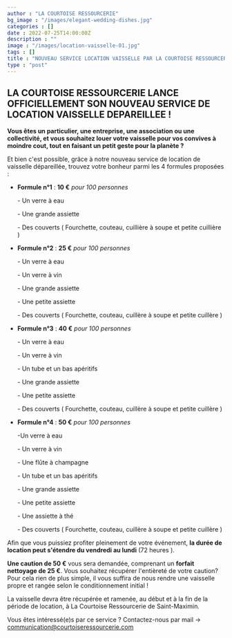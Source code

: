 ```yaml
---
author : "LA COURTOISE RESSOURCERIE"
bg_image : "/images/elegant-wedding-dishes.jpg"
categories : []
date : 2022-07-25T14:00:00Z
description : ""
image : "/images/location-vaisselle-01.jpg"
tags : []
title : "NOUVEAU SERVICE LOCATION VAISSELLE PAR LA COURTOISE RESSOURCERIE"
type : "post"
---
```

## LA COURTOISE RESSOURCERIE LANCE OFFICIELLEMENT SON NOUVEAU SERVICE DE LOCATION VAISSELLE DEPAREILLEE !

**Vous êtes un particulier, une entreprise, une association ou une collectivité, et vous souhaitez louer votre vaisselle pour vos convives à moindre cout, tout en faisant un petit geste pour la planète ?**

Et bien c'est possible, grâce à notre nouveau service de location de vaisselle dépareillée, trouvez votre bonheur parmi les 4 formules proposées :

* **Formule n°1** : **10 €** _pour 100 personnes_

  \- Un verre à eau

  \- Une grande assiette

  \- Des couverts ( Fourchette, couteau, cuillière à soupe et petite cuillière )
* **Formule n°2** : **25 €** _pour 100 personnes_

  \- Un verre à eau

  \- Un verre à vin

  \- Une grande assiette

  \- Une petite assiette

  \- Des couverts ( Fourchette, couteau, cuillère à soupe et petite cuillère )
* **Formule n°3** : **40 €** _pour 100 personnes_

  \- Un verre à eau

  \- Un verre à vin

  \- Un tube et un bas apéritifs

  \- Une grande assiette

  \- Une petite assiette

  \- Des couverts ( Fourchette, couteau, cuillère à soupe et petite cuillère )
* **Formule n°4** : **50 €** _pour 100 personnes_

  \-Un verre à eau

  \- Un verre à vin

  \- Une flûte à champagne

  \- Un tube et un bas apéritifs

  \- Une grande assiette

  \- Une petite assiette

  \- Une assiette à thé

  \- Des couverts ( Fourchette, couteau, cuillère à soupe et petite cuillère )

Afin que vous puissiez profiter pleinement de votre événement, **la durée de location peut s'étendre du vendredi au lundi** (72 heures ).

**Une caution de 50 €** vous sera demandée, comprenant un **forfait nettoyage de 25 €**. Vous souhaitez récupérer l'entièreté de votre caution? Pour cela rien de plus simple, il  vous suffira de nous rendre une vaisselle propre et rangée selon le conditionnement initial ! 

La vaisselle devra être récupérée et ramenée, au début et à la fin de la période de location, à La Courtoise Ressourcerie de Saint-Maximin.   

Vous êtes intéressé(e)s par ce service ? Contactez-nous par mail -> [communication@courtoiseressourcerie.com]()